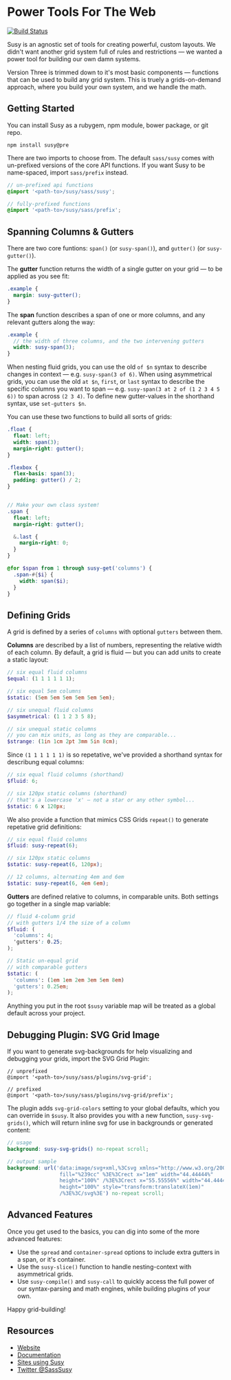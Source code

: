 Power Tools For The Web
=======================

[![Build Status](https://travis-ci.org/oddbird/susy.png?branch=threeish)](https://travis-ci.org/oddbird/susy)

Susy is an agnostic set of tools
for creating powerful, custom layouts.
We didn't want another grid system
full of rules and restrictions —
we wanted a power tool
for building our own damn systems.

Version Three is trimmed down to it's most basic components —
functions that can be used to build any grid system.
This is truely a grids-on-demand approach,
where you build your own system,
and we handle the math.


Getting Started
---------------

You can install Susy as a rubygem,
npm module, bower package, or git repo.

```
npm install susy@pre
```

There are two imports to choose from.
The default `sass/susy` comes with
un-prefixed versions of the core API functions.
If you want Susy to be name-spaced,
import `sass/prefix` instead.

```scss
// un-prefixed api functions
@import '<path-to>/susy/sass/susy';

// fully-prefixed functions
@import '<path-to>/susy/sass/prefix';
```


Spanning Columns & Gutters
--------------------------

There are two core funtions:
`span()` (or `susy-span()`),
and `gutter()` (or `susy-gutter()`).

The **gutter** function returns
the width of a single gutter on your grid —
to be applied as you see fit:

```scss
.example {
  margin: susy-gutter();
}
```

The **span** function
describes a span of one or more columns,
and any relevant gutters along the way:

```scss
.example {
  // the width of three columns, and the two intervening gutters
  width: susy-span(3);
}
```

When nesting fluid grids,
you can use the old `of $n` syntax
to describe changes in context —
e.g. `susy-span(3 of 6)`.
When using asymmetrical grids,
you can use the old `at $n`, `first`, or `last` syntax
to describe the specific columns you want to span —
e.g. `susy-span(3 at 2 of (1 2 3 4 5 6))`
to span across `(2 3 4)`.
To define new gutter-values in the shorthand syntax,
use `set-gutters $n`.

You can use these two functions
to build all sorts of grids:

```scss
.float {
  float: left;
  width: span(3);
  margin-right: gutter();
}

.flexbox {
  flex-basis: span(3);
  padding: gutter() / 2;
}


// Make your own class system!
.span {
  float: left;
  margin-right: gutter();

  &.last {
    margin-right: 0;
  }
}

@for $span from 1 through susy-get('columns') {
  .span-#{$i} {
    width: span($i);
  }
}
```


Defining Grids
--------------

A grid is defined by a series of `columns`
with optional `gutters` between them.

**Columns** are described by a list of numbers,
representing the relative width of each column.
By default, a grid is fluid —
but you can add units to create a static layout:

```scss
// six equal fluid columns
$equal: (1 1 1 1 1 1);

// six equal 5em columns
$static: (5em 5em 5em 5em 5em 5em);

// six unequal fluid columns
$asymmetrical: (1 1 2 3 5 8);

// six unequal static columns
// you can mix units, as long as they are comparable...
$strange: (1in 1cm 2pt 3mm 5in 8cm);
```

Since `(1 1 1 1 1 1)` is so repetative,
we've provided a shorthand syntax
for describung equal columns:

```scss
// six equal fluid columns (shorthand)
$fluid: 6;

// six 120px static columns (shorthand)
// that's a lowercase 'x' — not a star or any other symbol...
$static: 6 x 120px;
```

We also provide a function
that mimics CSS Grids `repeat()`
to generate repetative grid definitions:

```scss
// six equal fluid columns
$fluid: susy-repeat(6);

// six 120px static columns
$static: susy-repeat(6, 120px);

// 12 columns, alternating 4em and 6em
$static: susy-repeat(6, 4em 6em);
```


**Gutters**
are defined relative to columns,
in comparable units.
Both settings go together
in a single map variable:

```scss
// fluid 4-column grid
// with gutters 1/4 the size of a column
$fluid: (
  'columns': 4;
  'gutters': 0.25;
);

// Static un-equal grid
// with comparable gutters
$static: (
  'columns': (1em 1em 2em 3em 5em 8em)
  'gutters': 0.25em;
);
```

Anything you put in the root `$susy` variable map
will be treated as a global default
across your project.


Debugging Plugin: SVG Grid Image
--------------------------------

If you want to generate svg-backgrounds
for help visualizing and debugging your grids,
import the SVG Grid Plugin:

```
// unprefixed
@import '<path-to>/susy/sass/plugins/svg-grid';

// prefixed
@import '<path-to>/susy/sass/plugins/svg-grid/prefix';
```

The plugin adds `svg-grid-colors` setting
to your global defaults,
which you can override in `$susy`.
It also provides you with a new function,
`susy-svg-grids()`,
which will return inline svg for use in
backgrounds or generated content:

```scss
// usage
background: susy-svg-grids() no-repeat scroll;

// output sample
background: url('data:image/svg+xml,%3Csvg xmlns="http://www.w3.org/2000/svg"
                 fill="%239cc" %3E%3Crect x="1em" width="44.44444%"
                 height="100%" /%3E%3Crect x="55.55556%" width="44.44444%"
                 height="100%" style="transform:translateX(1em)"
                 /%3E%3C/svg%3E') no-repeat scroll;
```


Advanced Features
-----------------

Once you get used to the basics,
you can dig into some of the more advanced features:

- Use the `spread` and `container-spread` options
  to include extra gutters in a span, or it's container.
- Use the `susy-slice()` function
  to handle nesting-context with asymmetrical grids.
- Use `susy-compile()` and `susy-call`
  to quickly access the full power of our
  syntax-parsing and math engines,
  while building plugins of your own.

Happy grid-building!


Resources
---------

- [Website](http://susy.oddbird.net/)
- [Documentation](http://susydocs.oddbird.net/)
- [Sites using Susy](http://susy.oddbird.net/sites-using-susy/)
- [Twitter @SassSusy](http://twitter.com/Sasssusy/)
